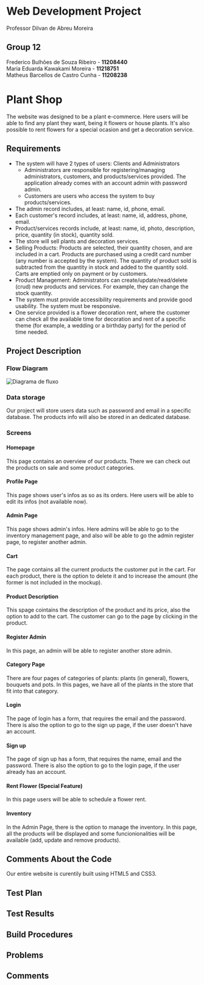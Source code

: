 # Web Development Project 
Professor Dilvan de Abreu Moreira

## Group 12
Frederico Bulhões de Souza Ribeiro - **11208440**   
Maria Eduarda Kawakami Moreira - **11218751**  
Matheus Barcellos de Castro Cunha - **11208238**

# Plant Shop
The website was designed to be a plant e-commerce. Here users will be able to find any plant they want, being it flowers or house plants. It's also possible to rent flowers for a special ocasion and get a decoration service. 
## Requirements
* The system will have 2 types of users: Clients and Administrators
  * Administrators are responsible for registering/managing administrators, customers, and products/services provided. The application already comes with an account admin with password admin.
  * Customers are users who access the system to buy products/services.
* The admin record includes, at least: name, id, phone, email.
* Each customer's record includes, at least: name, id, address, phone, email.
* Product/services records include, at least: name, id, photo, description, price, quantity (in stock), quantity sold.
* The store will sell plants and decoration services.
* Selling Products: Products are selected, their quantity chosen, and are included in a cart. Products are purchased using a credit card number (any number is accepted by the system). The quantity of product sold is subtracted from the quantity in stock and added to the quantity sold. Carts are emptied only on payment or by customers.
* Product Management: Administrators can create/update/read/delete (crud) new products and services. For example, they can change the stock quantity.
* The system must provide accessibility requirements and provide good usability. The system must be responsive.
* One service provided is a flower decoration rent, where the customer can check all the available time for decoration and rent of a specific theme (for example, a wedding or a birthday party) for the period of time needed.  

## Project Description

### Flow Diagram
![Diagrama de fluxo](https://i.imgur.com/3aJ9TJu.png)

### Data storage
Our project will store users data such as password and email in a specific database. The products info will also be stored in an dedicated database.

### Screens
#### Homepage
This page contains an overview of our products. There we can check out the products on sale and some product categories.

#### Profile Page
This page shows user's infos as so as its orders. Here users will be able to edit its infos (not available now).

#### Admin Page
This page shows admin's infos. Here admins will be able to go to the inventory management page, and also will be able to go the admin register page, to register another admin. 

#### Cart
The page contains all the current products the customer put in the cart. For each product, there is the option to delete it and to increase the amount (the former is not included in the mockup).

#### Product Description
This spage cointains the description of the product and its price, also the option to add to the cart. The customer can go to the page by clicking in the product.

#### Register Admin
In this page, an admin will be able to register another store admin.

#### Category Page
There are four pages of categories of plants: plants (in general), flowers, bouquets and pots. In this pages, we have all of the plants in the store that fit into that category. 

#### Login
The page of login has a form, that requires the email and the password. There is also the option to go to the sign up page, if the user doesn't have an account. 

#### Sign up
The page of sign up has a form, that requires the name, email and the password. There is also the option to go to the login page, if the user already has an account. 

#### Rent Flower (Special Feature)
In this page users will be able to schedule a flower rent.

#### Inventory
In the Admin Page, there is the option to manage the inventory. In this page, all the products will be displayed and some funcionionalities will be available (add, update and remove products). 

## Comments About the Code
Our entire website is curentily built using HTML5 and CSS3.

## Test Plan

## Test Results

## Build Procedures

## Problems

## Comments
